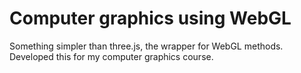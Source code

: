# Computer graphics using WebGL

Something simpler than three.js, the wrapper for WebGL methods.
Developed this for my computer graphics course.
